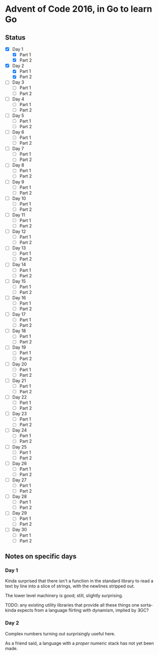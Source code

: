 # Advent of Code 2016, in Go to learn Go

## Status

- [X] Day  1
    - [X] Part 1
    - [X] Part 2
- [X] Day  2
    - [X] Part 1
    - [X] Part 2
- [ ] Day  3
    - [ ] Part 1
    - [ ] Part 2
- [ ] Day  4
    - [ ] Part 1
    - [ ] Part 2
- [ ] Day  5
    - [ ] Part 1
    - [ ] Part 2
- [ ] Day  6
    - [ ] Part 1
    - [ ] Part 2
- [ ] Day  7
    - [ ] Part 1
    - [ ] Part 2
- [ ] Day  8
    - [ ] Part 1
    - [ ] Part 2
- [ ] Day  9
    - [ ] Part 1
    - [ ] Part 2
- [ ] Day  10
    - [ ] Part 1
    - [ ] Part 2
- [ ] Day  11
    - [ ] Part 1
    - [ ] Part 2
- [ ] Day  12
    - [ ] Part 1
    - [ ] Part 2
- [ ] Day  13
    - [ ] Part 1
    - [ ] Part 2
- [ ] Day  14
    - [ ] Part 1
    - [ ] Part 2
- [ ] Day  15
    - [ ] Part 1
    - [ ] Part 2
- [ ] Day  16
    - [ ] Part 1
    - [ ] Part 2
- [ ] Day  17
    - [ ] Part 1
    - [ ] Part 2
- [ ] Day  18
    - [ ] Part 1
    - [ ] Part 2
- [ ] Day  19
    - [ ] Part 1
    - [ ] Part 2
- [ ] Day  20
    - [ ] Part 1
    - [ ] Part 2
- [ ] Day  21
    - [ ] Part 1
    - [ ] Part 2
- [ ] Day  22
    - [ ] Part 1
    - [ ] Part 2
- [ ] Day  23
    - [ ] Part 1
    - [ ] Part 2
- [ ] Day  24
    - [ ] Part 1
    - [ ] Part 2
- [ ] Day  25
    - [ ] Part 1
    - [ ] Part 2
- [ ] Day  26
    - [ ] Part 1
    - [ ] Part 2
- [ ] Day  27
    - [ ] Part 1
    - [ ] Part 2
- [ ] Day  28
    - [ ] Part 1
    - [ ] Part 2
- [ ] Day  29
    - [ ] Part 1
    - [ ] Part 2
- [ ] Day  30
    - [ ] Part 1
    - [ ] Part 2

## Notes on specific days

### Day 1

Kinda surprised that there isn't a function in the standard library to read a
text by line into a slice of strings, with the newlines stripped out.

The lower level machinery is good; still, slightly surprising.

TODO: any existing utility libraries that provide all these things one
sorta-kinda expects from a language flirting with dynamism, implied by ∃GC?

### Day 2

Complex numbers turning out surprisingly useful here.

As a friend said, a language with a *proper* numeric stack has not yet been
made.
